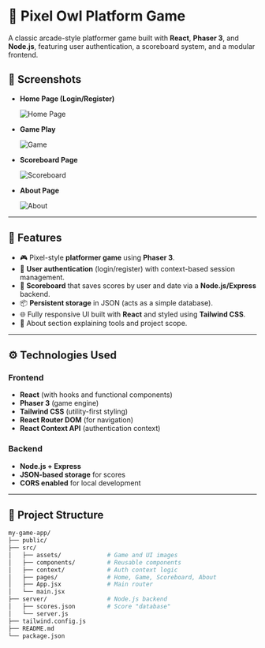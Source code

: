 # 🦉 Pixel Owl Platform Game 

A classic arcade-style platformer game built with **React**, **Phaser 3**, and **Node.js**, featuring user authentication, a scoreboard system, and a modular frontend.

## 📸 Screenshots


- **Home Page (Login/Register)**
  
  ![Home Page](screenshots/login.png)

- **Game Play**

  ![Game](public/images/play.png)

- **Scoreboard Page**

  ![Scoreboard](public/images/scoreboard.png)

- **About Page**

  ![About](public/images/about.png)

---

## 🚀 Features

- 🎮 Pixel-style **platformer game** using **Phaser 3**.
- 🔐 **User authentication** (login/register) with context-based session management.
- 🧾 **Scoreboard** that saves scores by user and date via a **Node.js/Express** backend.
- 📦 **Persistent storage** in JSON (acts as a simple database).
- 🌐 Fully responsive UI built with **React** and styled using **Tailwind CSS**.
- 📘 About section explaining tools and project scope.
  
---

## ⚙️ Technologies Used

### Frontend

- **React** (with hooks and functional components)
- **Phaser 3** (game engine)
- **Tailwind CSS** (utility-first styling)
- **React Router DOM** (for navigation)
- **React Context API** (authentication context)

### Backend

- **Node.js + Express**
- **JSON-based storage** for scores
- **CORS enabled** for local development

---

## 📁 Project Structure

```bash
my-game-app/
├── public/
├── src/
│   ├── assets/             # Game and UI images
│   ├── components/         # Reusable components
│   ├── context/            # Auth context logic
│   ├── pages/              # Home, Game, Scoreboard, About
│   ├── App.jsx             # Main router
│   └── main.jsx
├── server/                 # Node.js backend
│   ├── scores.json         # Score "database"
│   └── server.js
├── tailwind.config.js
├── README.md
└── package.json
